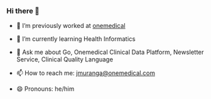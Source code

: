 ### Hi there 👋


- 🔭 I’m previously worked at [onemedical](https://www.onemedical.com/careers/)


- 🌱 I’m currently learning Health Informatics


- 💬 Ask me about Go, Onemedical Clinical Data Platform, Newsletter Service, Clinical Quality Language


- 📫 How to reach me: jmuranga@onemedical.com


- 😄 Pronouns: he/him

